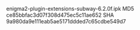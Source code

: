 enigma2-plugin-extensions-subway-6.2.0f.ipk
MD5 ce85bbfac3d07f308d475ec5c11ae652
SHA 9a980da9e111eab5ae5171ddded7c65cdbe549d7

